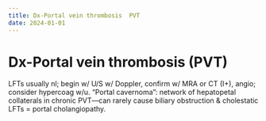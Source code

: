 ```yaml
---
title: Dx-Portal vein thrombosis  PVT 
date: 2024-01-01
---
```

# Dx-Portal vein thrombosis (PVT)

 LFTs usually nl; begin w/ U/S w/ Doppler, confirm w/ MRA or CT (I+), angio; consider hypercoag w/u. “Portal cavernoma”: network of hepatopetal collaterals in chronic PVT—can rarely cause biliary obstruction & cholestatic LFTs = portal cholangiopathy.

